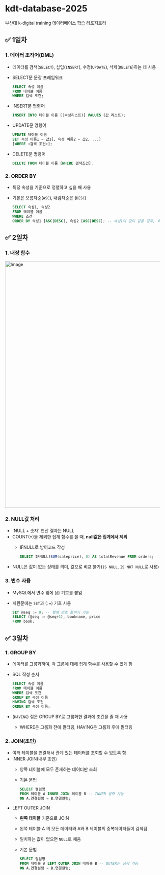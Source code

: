 # kdt-database-2025
부산대 k-digital training 데이터베이스 학습 리포지토리

## :white_check_mark: 1일차
### 1. 데이터 조작어(DML)
- 데이터를 검색(`SELECT`), 삽입(`INSERT`), 수정(`UPDATE`), 삭제(`DELETE`)하는 데 사용
- SELECT문 문장 프레임워크
    
    ```sql
    SELECT 속성 이름
    FROM 테이블 이름
    WHERE 검색 조건;
    ```
- INSERT문 명령어

     ```sql
    INSERT INTO 테이블 이름 [(속성리스트)] VALUES (값 리스트);
    ```
- UPDATE문 명령어

     ```sql
    UPDATE 테이블 이름
    SET 속성 이름1 = 값1[, 속성 이름2 = 값2, ...]
    [WHERE <검색 조건>];
    ```
- DELETE문 명령어

    ```sql
    DELETE FROM 테이블 이름 [WHERE 검색조건];
    ```

### 2. ORDER BY
- 특정 속성을 기준으로 정렬하고 싶을 때 사용
- 기본은 오름차순(`ASC`), 내림차순은 (`DESC`)
    
    ```sql
    SELECT 속성1, 속성2
    FROM 테이블 이름
    WHERE 조건
    ORDER BY 속성1 [ASC|DESC], 속성2 [ASC|DESC]; -- 속성1의 값이 같을 경우, 속성2로 정렬
    ```

## :white_check_mark: 2일차
### 1. 내장 함수
<img width="1000" height="800" alt="Image" src="https://github.com/user-attachments/assets/f36c52fe-97b9-40fc-bb01-5a7f777840a7"/>

### 2. NULL값 처리
- 'NULL + 숫자' 연산 결과는 NULL
- COUNT(*)을 제외한 집계 함수를 쓸 때, **null값은 집계에서 제외**
    - IFNULL로 방어코드 작성

        ```sql
        SELECT IFNULL(SUM(saleprice), 0) AS totalRevenue FROM orders;
        ```
- NULL은 값이 없는 상태를 의미, 값으로 비교 불가(`IS NULL`, `IS NOT NULL`로 사용)

### 3. 변수 사용
- MySQL에서 변수 앞에 (`@`) 기호를 붙임
- 치환문에는 `SET`과 (`:=`) 기호 사용
    
    ```sql
    SET @seq := 0; -- 행에 번호 붙이기 가능
    SELECT (@seq := @seq+1), bookname, price
    FROM book;
    ```
## :white_check_mark: 3일차
### 1. GROUP BY
- 데이터를 그룹화하여, 각 그룹에 대해 집계 함수를 사용할 수 있게 함
- SQL 작성 순서

    ```sql
    SELECT 속성 이름
    FROM 테이블 이름
    WHERE 검색 조건
    GROUP BY 속성 이름
    HAVING 검색 조건
    ORDER BY 속성 이름;
    ```
- (`HAVING`) 절은 GROUP BY로 그룹화한 결과에 조건을 줄 때 사용
    - WHERE은 그룹화 전에 필터링, HAVING은 그룹화 후에 필터링

### 2. JOIN(조인)
- 여러 테이블을 연결해서 관계 있는 데이터를 조회할 수 있도록 함
- INNER JOIN(내부 조인)
    - 양쪽 테이블에 모두 존재하는 데이터만 조회
    - 기본 문법

        ```SQL
        SELECT 컬럼명
        FROM 테이블 A INNER JOIN 테이블 B -- INNER 생략 가능
        ON A.연결컬럼 = B.연결컬럼;
        ```
- LEFT OUTER JOIN
    - **왼쪽 테이블** 기준으로 JOIN
    - 왼쪽 테이블 A 의 모든 데이터와 A와 B 테이블의 중복데이터들이 검색됨
    - 일치하는 값이 없으면 `NULL`로 채움
    - 기본 문법

        ```SQL
        SELECT 컬럼명
        FROM 테이블 A LEFT OUTER JOIN 테이블 B -- OUTER는 생략 가능
        ON A.연결컬럼 = B.연결컬럼;
        ```
